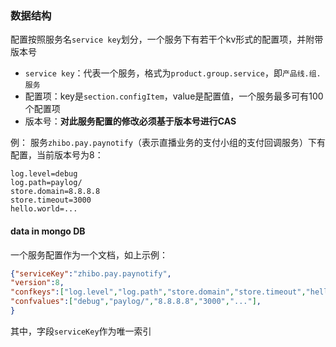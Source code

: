 ### 数据结构

配置按照服务名`service key`划分，一个服务下有若干个kv形式的配置项，并附带版本号

- `service key`：代表一个服务，格式为`product.group.service`，即`产品线.组.服务`
- 配置项：key是`section.configItem`，value是配置值，一个服务最多可有100个配置项
- 版本号：**对此服务配置的修改必须基于版本号进行CAS**

例：
服务`zhibo.pay.paynotify`（表示直播业务的支付小组的支付回调服务）下有配置，当前版本号为8：
```
log.level=debug
log.path=paylog/
store.domain=8.8.8.8
store.timeout=3000
hello.world=...
```

#### data in mongo DB
一个服务配置作为一个文档，如上示例：
```json
{"serviceKey":"zhibo.pay.paynotify",
"version":8,
"confkeys":["log.level","log.path","store.domain","store.timeout","hello.world"],
"confvalues":["debug","paylog/","8.8.8.8","3000","..."],
}
```
其中，字段`serviceKey`作为唯一索引
